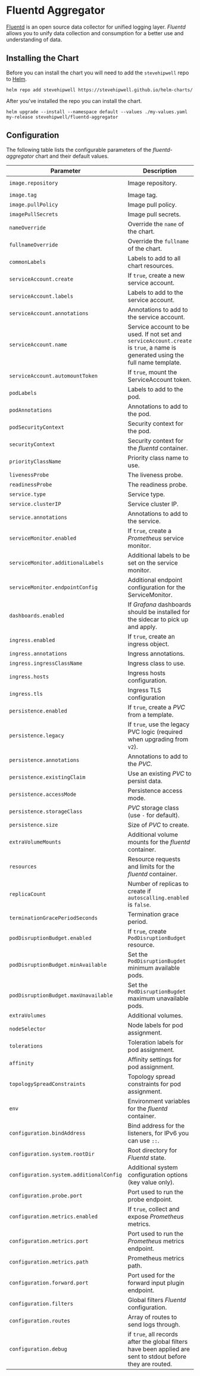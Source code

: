 # Fluentd Aggregator

[Fluentd](https://www.fluentd.org/) is an open source data collector for unified logging layer. _Fluentd_ allows you to unify data collection and consumption for a better use and understanding of data.

## Installing the Chart

Before you can install the chart you will need to add the `stevehipwell` repo to [Helm](https://helm.sh/).

```shell
helm repo add stevehipwell https://stevehipwell.github.io/helm-charts/
```

After you've installed the repo you can install the chart.

```shell
helm upgrade --install --namespace default --values ./my-values.yaml my-release stevehipwell/fluentd-aggregator
```

## Configuration

The following table lists the configurable parameters of the _fluentd-aggregator_ chart and their default values.

| Parameter                               | Description                                                                                                                     | Default                                   |
| --------------------------------------- | ------------------------------------------------------------------------------------------------------------------------------- | ----------------------------------------- |
| `image.repository`                      | Image repository.                                                                                                               | `ghcr.io/stevehipwell/fluentd-aggregator` |
| `image.tag`                             | Image tag.                                                                                                                      | `.Chart.AppVersion`                       |
| `image.pullPolicy`                      | Image pull policy.                                                                                                              | `IfNotPresent`                            |
| `imagePullSecrets`                      | Image pull secrets.                                                                                                             | `[]`                                      |
| `nameOverride`                          | Override the `name` of the chart.                                                                                               | `""`                                      |
| `fullnameOverride`                      | Override the `fullname` of the chart.                                                                                           | `""`                                      |
| `commonLabels`                          | Labels to add to all chart resources.                                                                                           | `{}`                                      |
| `serviceAccount.create`                 | If `true`, create a new service account.                                                                                        | `true`                                    |
| `serviceAccount.labels`                 | Labels to add to the service account.                                                                                           | `{}`                                      |
| `serviceAccount.annotations`            | Annotations to add to the service account.                                                                                      | `{}`                                      |
| `serviceAccount.name`                   | Service account to be used. If not set and `serviceAccount.create` is `true`, a name is generated using the full name template. | `""`                                      |
| `serviceAccount.automountToken`         | If `true`, mount the ServiceAccount token.                                                                                      | `false`                                   |
| `podLabels`                             | Labels to add to the pod.                                                                                                       | `{}`                                      |
| `podAnnotations`                        | Annotations to add to the pod.                                                                                                  | `{}`                                      |
| `podSecurityContext`                    | Security context for the pod.                                                                                                   | `{fsGroup: 2000}`                         |
| `securityContext`                       | Security context for the _fluentd_ container.                                                                                   | `{}`                                      |
| `priorityClassName`                     | Priority class name to use.                                                                                                     | `""`                                      |
| `livenessProbe`                         | The liveness probe.                                                                                                             | See _values.yaml_                         |
| `readinessProbe`                        | The readiness probe.                                                                                                            | See _values.yaml_                         |
| `service.type`                          | Service type.                                                                                                                   | `ClusterIP`                               |
| `service.clusterIP`                     | Service cluster IP.                                                                                                             |                                           |
| `service.annotations`                   | Annotations to add to the service.                                                                                              | `{}`                                      |
| `serviceMonitor.enabled`                | If `true`, create a _Prometheus_ service monitor.                                                                               | `false`                                   |
| `serviceMonitor.additionalLabels`       | Additional labels to be set on the service monitor.                                                                             | `{}`                                      |
| `serviceMonitor.endpointConfig`         | Additional endpoint configuration for the ServiceMonitor.                                                                       | `{}`                                      |
| `dashboards.enabled`                    | If _Grafana_ dashboards should be installed for the sidecar to pick up and apply.                                               | `false`                                   |
| `ingress.enabled`                       | If `true`, create an ingress object.                                                                                            | `false`                                   |
| `ingress.annotations`                   | Ingress annotations.                                                                                                            | `{}`                                      |
| `ingress.ingressClassName`              | Ingress class to use.                                                                                                           | `""`                                      |
| `ingress.hosts`                         | Ingress hosts configuration.                                                                                                    | `[]`                                      |
| `ingress.tls`                           | Ingress TLS configuration                                                                                                       | `[]`                                      |
| `persistence.enabled`                   | If `true`, create a _PVC_ from a template.                                                                                      | `false`                                   |
| `persistence.legacy`                    | If `true`, use the legacy PVC logic (required when upgrading from `v2`).                                                        | `false`                                   |
| `persistence.annotations`               | Annotations to add to the _PVC_.                                                                                                | `{}`                                      |
| `persistence.existingClaim`             | Use an existing _PVC_ to persist data.                                                                                          |                                           |
| `persistence.accessMode`                | Persistence access mode.                                                                                                        | `ReadWriteOnce`                           |
| `persistence.storageClass`              | _PVC_ storage class (use `-` for default).                                                                                      | `standard`                                |
| `persistence.size`                      | Size of _PVC_ to create.                                                                                                        | `8Gi`                                     |
| `extraVolumeMounts`                     | Additional volume mounts for the _fluentd_ container.                                                                           | `[]`                                      |
| `resources`                             | Resource requests and limits for the _fluentd_ container.                                                                       | `{}`                                      |
| `replicaCount`                          | Number of replicas to create if `autoscalling.enabled` is `false`.                                                              | `1`                                       |
| `terminationGracePeriodSeconds`         | Termination grace period.                                                                                                       |                                           |
| `podDisruptionBudget.enabled`           | If `true`, create `PodDisruptionBudget` resource.                                                                               | `{}`                                      |
| `podDisruptionBudget.minAvailable`      | Set the `PodDisruptionBugdet` minimum available pods.                                                                           |                                           |
| `podDisruptionBudget.maxUnavailable`    | Set the `PodDisruptionBugdet` maximum unavailable pods.                                                                         |                                           |
| `extraVolumes`                          | Additional volumes.                                                                                                             | `[]`                                      |
| `nodeSelector`                          | Node labels for pod assignment.                                                                                                 | `{}`                                      |
| `tolerations`                           | Toleration labels for pod assignment.                                                                                           | `[]`                                      |
| `affinity`                              | Affinity settings for pod assignment.                                                                                           | `{}`                                      |
| `topologySpreadConstraints`             | Topology spread constraints for pod assignment.                                                                                 | `{}`                                      |
| `env`                                   | Environment variables for the _fluentd_ container.                                                                              | `[]`                                      |
| `configuration.bindAddress`             | Bind address for the listeners, for IPv6 you can use `::`.                                                                      | `0.0.0.0`                                 |
| `configuration.system.rootDir`          | Root directory for _Fluentd_ state.                                                                                             | `/fluentd/state`                          |
| `configuration.system.additionalConfig` | Additional system configuration options (key value only).                                                                       | `{}`                                      |
| `configuration.probe.port`              | Port used to run the probe endpoint.                                                                                            | `9880`                                    |
| `configuration.metrics.enabled`         | If `true`, collect and expose _Prometheus_ metrics.                                                                             | `true`                                    |
| `configuration.metrics.port`            | Port used to run the _Prometheus_ metrics endpoint.                                                                             | `24231`                                   |
| `configuration.metrics.path`            | Prometheus metrics path.                                                                                                        | `/metrics`                                |
| `configuration.forward.port`            | Port used for the forward input plugin endpoint.                                                                                | `24224`                                   |
| `configuration.filters`                 | Global filters _Fluentd_ configuration.                                                                                         | `""`                                      |
| `configuration.routes`                  | Array of routes to send logs through.                                                                                           | See _values.yaml_                         |
| `configuration.debug`                   | if `true`, all records after the global filters have been applied are sent to stdout before they are routed.                    | `false`                                   |
